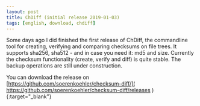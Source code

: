 ```yaml
---
layout: post
title: ChDiff (initial release 2019-01-03)
tags: [english, download, chdiff]
---
```

Some days ago I did finished the first release of ChDiff, the commandline tool
for creating, verifying and comparing checksums on file trees. It supports
sha256, sha512 - and in case you need it: md5 and size. Currently the checksum
functionality (create, verify and diff) is quite stable. The backup operations
are still under construction.

You can download the release on
[https://github.com/soerenkoehler/checksum-diff/](
    https://github.com/soerenkoehler/checksum-diff/releases
){:target="_blank"}
